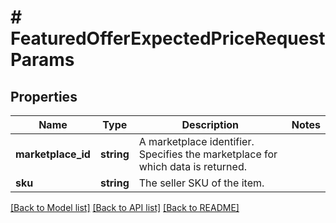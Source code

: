 # # FeaturedOfferExpectedPriceRequestParams

## Properties

Name | Type | Description | Notes
------------ | ------------- | ------------- | -------------
**marketplace_id** | **string** | A marketplace identifier. Specifies the marketplace for which data is returned. |
**sku** | **string** | The seller SKU of the item. |

[[Back to Model list]](../../README.md#models) [[Back to API list]](../../README.md#endpoints) [[Back to README]](../../README.md)

